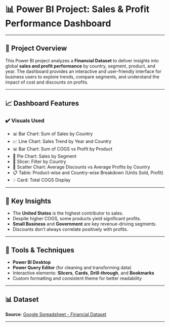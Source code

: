 # 📊 Power BI Project: Sales & Profit Performance Dashboard

---

## 🧾 Project Overview

This Power BI project analyzes a **Financial Dataset** to deliver insights into global **sales and profit performance** by country, segment, product, and year. The dashboard provides an interactive and user-friendly interface for business users to explore trends, compare segments, and understand the impact of cost and discounts on profits.

---

## 📈 Dashboard Features

### ✔️ Visuals Used 
- 📊 Bar Chart: Sum of Sales by Country
- 📈 Line Chart: Sales Trend by Year and Country
- 📊 Bar Chart: Sum of COGS vs Profit by Product
- 🥧 Pie Chart: Sales by Segment
- 🔘 Slicer: Filter by Country
- 💬 Scatter Chart: Average Discounts vs Average Profits by Country
- 📋 Table: Product-wise and Country-wise Breakdown (Units Sold, Profit)
- 💡 Card: Total COGS Display

---

## 🧠 Key Insights

- The **United States** is the highest contributor to sales.
- Despite higher COGS, some products yield significant profits.
- **Small Business** and **Government** are key revenue-driving segments.
- Discounts don’t always correlate positively with profits.

---

## 🧰 Tools & Techniques

- **Power BI Desktop**
- **Power Query Editor** (for cleaning and transforming data)
- Interactive elements: **Slicers**, **Cards**, **Drill-through**, and **Bookmarks**
- Custom formatting and consistent theme for better readability

---

## 📊 Dataset

**Source**: [Google Spreadsheet - Financial Dataset](https://docs.google.com/spreadsheets/d/1kmZtwNrw9_M0WtZSqfjK89xXlAYUXTz/edit?usp=sharing)

---



